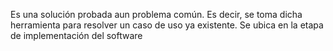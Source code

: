 Es una solución probada aun problema común. Es decir, se toma dicha herramienta para resolver un caso de uso ya existente. Se ubica en la etapa de implementación del software